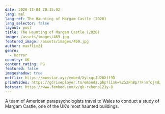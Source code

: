 ```yaml
---
date: 2020-11-04 20:15:02
lang: mal
lang-ref: The Haunting of Margam Castle (2020)
lang_selector: false
layout: post
title: The Haunting of Margam Castle (2020)
image: /assets/images/469.jpg
featured_image: /assets/images/469.jpg
author: maxflix21
genre:
  - Horror
country: UK
content_rating: PG
featured: false
imageshadow: true
netflix: https://movstar.xyz/embed/XyLxqcJU28Xff9D
primeVideo: https://gdriveplayer.to/embed2.php?link=%252FhBp7TFhmfoj4dze1rdKCgjh143if8Zbo%252BT1faL%252FxSHbXiB0taZhAZKvjivcK80k6rZncjL4Linw0JPucuSxvj%252BTB6N34OubU6JsExADob8Cqa9UwxuNeL220aezVZc2nfOWa8Vw0BxUBTv%252FHBgXkv3W%252FR3kWSfsBBsegPuZyu2CTaEtZh6R2Nbs%252B%252BqiL7mZEFQ3cQQUaadX6pNiCkWYYXPmLzEyJ8OZs6JwrzWHMTvoz1MwveZAXnKvWBmBvSfhg7Zk5gQOSeXQ8l5regtW%252BeYi2sO%252FKRgvS6aVGyPCzK7g%253D%253D
hotstar: https://www.fembed.com/v/qk-rxhenp121y-8
---
```

A team of American parapsychologists travel to Wales to conduct a study of Margam Castle, one of the UK’s most haunted buildings.